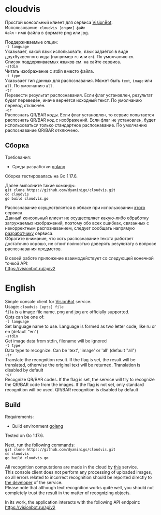 # cloudvis
Простой консольный клиент для сервиса [VisionBot](https://visionbot.ru).  
Использование: `cloudvis [опции] файл`  
`Файл` - имя файла в формате png или jpg.  

Поддерживаемые опции:  
`-l language`  
Указывает, какой язык использовать, язык задаётся в виде двухбуквенного кода (например `ru` или `en`). По умолчанию `en`.  
Список поддерживаемых языков см. на сайте сервиса.  
`-stdin`  
Читать изображение с stdin вместо файла.  
`-t type`  
Указывает тип данных для распознавания. Может быть `text`, `image` или `all`. По умолчанию `all`.  
`-tr`  
Перевести результат распознавания. Если флаг установлен, результат будет переведён, иначе вернётся исходный текст. По умолчанию перевод отключён.  
`-qr`  
Распознать QR/BAR коды. Если флаг установлен, то сервис попытается распознать QR/BAR код с изображений. Если флаг не установлен, будет использоваться только стандартное распознавание. По умолчанию распознавание QR/BAR отключено.
## Сборка
Требования:
- Среда разработки [golang](https://golang.org)  

Сборка тестировалась на Go 1.17.6.

Далее выполните такие команды:  
`git clone https://github.com/dyaminigo/cloudvis.git`  
`cd cloudvis`  
`go build cloudvis.go`  

Распознавание осуществляется в облаке при использовании [этого](https://visionbot.ru) сервиса.  
Данный консольный клиент не осуществляет какую-либо обработку загружаемых изображений, поэтому обо всех ошибках, связанных с некорректным распознаванием, следует сообщать напрямую [разработчику](mailto:aleks-samos@yandex.ru) сервиса.  
Обратите внимание, что хоть распознавание текста работает достаточно хорошо, не стоит полностью доверять результату в вопросе распознавания предметов.  

В своей работе приложение взаимодействует со следующей конечной точкой API:  
https://visionbot.ru/apiv2

# English
Simple console client for [VisionBot](https://visionbot.ru) service.  
Usage: `cloudvis [opts] file`  
 `file` is a image file name. png and jpg are officially supported.  
 Opts can be one of:  
  `-l language`  
    	Set language name to use. Language is formed as two letter code, like ru or en (default "en")  
  `-stdin`  
    	Get image data from stdin, filename will be ignored  
  `-t type`  
    	Data type to recognize. Can be 'text', 'image' or 'all' (default "all")  
  `-tr`  
    Translate the recognition result. If the flag is set, the result will be translated, otherwise the original text will be returned. Translation is disabled by default  
  `-qr`  
    Recognize QR/BAR codes. If the flag is set, the service will try to recognize the QR/BAR code from the images. If the flag is not set, only standard recognition will be used. QR/BAR recognition is disabled by default  
## Build
Requirements:
- Build environment [golang](https://golang.org)  

Tested on Go 1.17.6.

Next, run the following commands:  
`git clone https://github.com/dyaminigo/cloudvis.git`  
`cd cloudvis`  
`go build cloudvis.go`  

All recognition computations are made in the cloud by [this](https://visionbot.ru) service.  
This console client does not perform any processing of uploaded images, so all errors related to incorrect recognition should be reported directly to [the developer](mailto:aleks-samos@yandex.ru) of the service.  
Please note that although text recognition works quite well, you should not completely trust the result in the matter of recognizing objects.  

In its work, the application interacts with the following API endpoint:  
https://visionbot.ru/apiv2